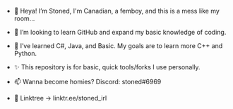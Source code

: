- 👋 Heya! I’m Stoned, I'm Canadian, a femboy, and this is a mess like my room...
- 👀 I’m looking to learn GitHub and expand my basic knowledge of coding. 
- 🌱 I’ve learned C#, Java, and Basic. My goals are to learn more C++ and Python.
- ✨ This repository is for basic, quick tools/forks I use personally.
- 📫 Wanna become homies? Discord: stoned#6969
 
- 🔗 Linktree -> linktr.ee/stoned_irl

